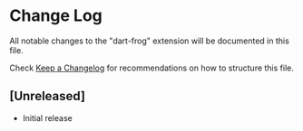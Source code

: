 # Change Log

All notable changes to the "dart-frog" extension will be documented in this file.

Check [Keep a Changelog](http://keepachangelog.com/) for recommendations on how to structure this file.

## [Unreleased]

- Initial release
